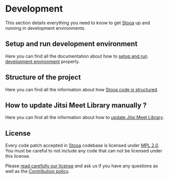 # Development

This section details everything you need to know to get [Stooa][stooa] up and running in development environments.

## Setup and run development environment

Here you can find all the documentation about how to [setup and run development environment][setup] properly.

## Structure of the project

Here you can find all the information about how [Stooa code is structured][structure].

## How to update Jitsi Meet Library manually ?

Here you can find all the information about how to [update Jitsi Meet Library][update].

## License

Every code patch accepted in [Stooa][stooa] codebase is licensed under [MPL 2.0][license]. You must be careful to not include any code that can not be licensed under this license.

Please [read carefully our license][license] and ask us if you have any questions as well as the [Contribution policy][contribute].

[setup]: setup-environment.md
[structure]: structure.md
[update]: update-jitsi-lib.md
[license]: https://github.com/Stooa/Documentation/blob/main/DCOLICENSE
[contribute]: https://github.com/Stooa/Documentation/blob/main/CONTRIBUTING
[stooa]: https://github.com/Stooa/Stooa

